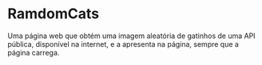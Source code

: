 # RamdomCats

Uma página web que obtém uma imagem aleatória de gatinhos de uma API pública, disponível na internet, e a apresenta na página, sempre que a página carrega.
